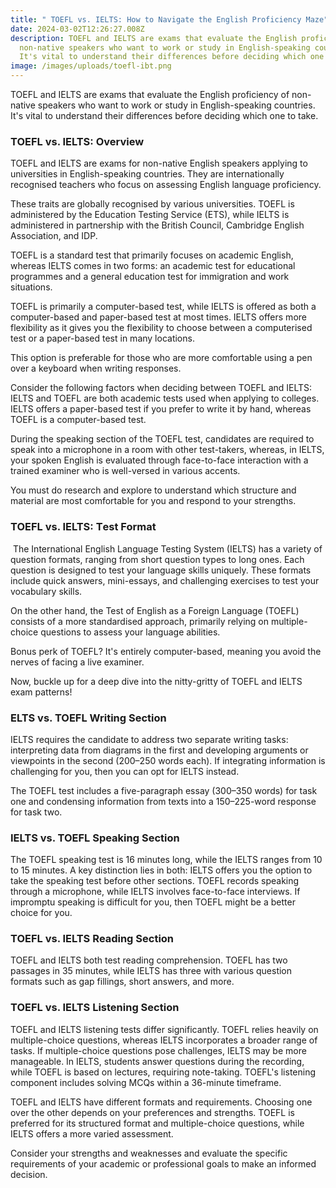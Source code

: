 ```yaml
---
title: " TOEFL vs. IELTS: How to Navigate the English Proficiency Maze"
date: 2024-03-02T12:26:27.008Z
description: TOEFL and IELTS are exams that evaluate the English proficiency of
  non-native speakers who want to work or study in English-speaking countries.
  It's vital to understand their differences before deciding which one to take.
image: /images/uploads/toefl-ibt.png
---
```

TOEFL and IELTS are exams that evaluate the English proficiency of non-native speakers who want to work or study in English-speaking countries. It's vital to understand their differences before deciding which one to take.

### TOEFL vs. IELTS: Overview

TOEFL and IELTS are exams for non-native English speakers applying to universities in English-speaking countries. They are internationally recognised teachers who focus on assessing English language proficiency.

These traits are globally recognised by various universities. TOEFL is administered by the Education Testing Service (ETS), while IELTS is administered in partnership with the British Council, Cambridge English Association, and IDP.

TOEFL is a standard test that primarily focuses on academic English, whereas IELTS comes in two forms: an academic test for educational programmes and a general education test for immigration and work situations. 

TOEFL is primarily a computer-based test, while IELTS is offered as both a computer-based and paper-based test at most times. IELTS offers more flexibility as it gives you the flexibility to choose between a computerised test or a paper-based test in many locations. 

This option is preferable for those who are more comfortable using a pen over a keyboard when writing responses.

Consider the following factors when deciding between TOEFL and IELTS: IELTS and TOEFL are both academic tests used when applying to colleges. IELTS offers a paper-based test if you prefer to write it by hand, whereas TOEFL is a computer-based test. 

During the speaking section of the TOEFL test, candidates are required to speak into a microphone in a room with other test-takers, whereas, in IELTS, your spoken English is evaluated through face-to-face interaction with a trained examiner who is well-versed in various accents.

You must do research and explore to understand which structure and material are most comfortable for you and respond to your strengths.

### TOEFL vs. IELTS: Tеst Format 

 The International English Language Testing System (IELTS) has a variety of question formats, ranging from short question types to long ones. Each question is designed to test your language skills uniquely. These formats include quick answers, mini-essays, and challenging exercises to test your vocabulary skills.

On the other hand, the Test of English as a Foreign Language (TOEFL) consists of a more standardised approach, primarily relying on multiple-choice questions to assess your language abilities.

Bonus perk of TOEFL? It's entirely computer-based, meaning you avoid the nerves of facing a live examiner.

Now, buckle up for a deep dive into the nitty-gritty of TOEFL and IELTS exam patterns!

### ELTS vs. TOEFL Writing Section

IELTS requires the candidate to address two separate writing tasks: interpreting data from diagrams in the first and developing arguments or viewpoints in the second (200–250 words each). If integrating information is challenging for you, then you can opt for IELTS instead.

The TOEFL test includes a five-paragraph essay (300–350 words) for task one and condensing information from texts into a 150–225-word response for task two.

### IELTS vs. TOEFL Speaking Section

The TOEFL speaking test is 16 minutes long, while the IELTS ranges from 10 to 15 minutes. A key distinction lies in both: IELTS offers you the option to take the speaking test before other sections. TOEFL records speaking through a microphone, while IELTS involves face-to-face interviews. If impromptu speaking is difficult for you, then TOEFL might be a better choice for you.

### TOEFL vs. IELTS Rеading Sеction 

TOEFL and IELTS both test reading comprehension. TOEFL has two passages in 35 minutes, while IELTS has three with various question formats such as gap fillings, short answers, and more.

### TOEFL vs. IELTS Listening Section

TOEFL and IELTS listening tests differ significantly. TOEFL relies heavily on multiple-choice questions, whereas IELTS incorporates a broader range of tasks. If multiple-choice questions pose challenges, IELTS may be more manageable. In IELTS, students answer questions during the recording, while TOEFL is based on lectures, requiring note-taking. TOEFL's listening component includes solving MCQs within a 36-minute timeframe.

TOEFL and IELTS have different formats and requirements. Choosing onе ovеr thе othеr dеpеnds on your prеfеrеncеs and strеngths. TOEFL is prеfеrrеd for its structurеd format and multiplе-choicе quеstions, while IELTS offers a more variеd assеssmеnt. 

 Considеr your strengths and wеaknеssеs and еvaluatе thе specific rеquirеmеnts of your academic or professional goals to makе an informеd dеcision.